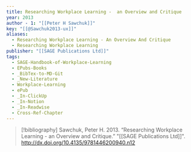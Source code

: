 ```yaml
---
title: Researching Workplace Learning -  an Overview and Critique
year: 2013
author - 1: "[[Peter H Sawchuk]]"
key: "[[@Sawchuk2013-ux]]"
aliases:
  - Researching Workplace Learning - An Overview And Critique
  - Researching Workplace Learning
publisher: "[[SAGE Publications Ltd]]"
tags:
  - SAGE-Handbook-of-Workplace-Learning
  - EPubs-Books
  - _BibTex-to-MD-Git
  - _New-Literature
  - Workplace-Learning
  - ePub
  - _In-ClickUp
  - _In-Notion
  - _In-Readwise
  - Cross-Ref-Chapter
---
```


> [!bibliography]
> Sawchuk, Peter H. 2013. “Researching Workplace Learning -  an Overview and Critique.” "[[SAGE Publications Ltd]]". http://dx.doi.org/10.4135/9781446200940.n12